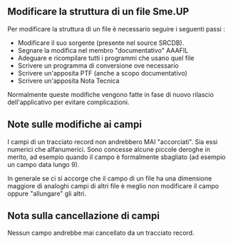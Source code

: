 ## Modificare la struttura di un file Sme.UP
Per modificare la struttura di un file è necessario seguire i seguenti passi : 

-  Modificare il suo sorgente (presente nel source SRCDB).
-  Segnare la modifica nel membro "documentativo" AAAFIL
-  Adeguare e ricompilare tutti i programmi che usano quel file
-  Scrivere un programma di conversione ove necessario
-  Scrivere un'apposita PTF (anche a scopo documentativo)
-  Scrivere un'apposita Nota Tecnica

Normalmente queste modifiche vengono fatte in fase di nuovo rilascio dell'applicativo per evitare complicazioni.

## Note sulle modifiche ai campi
I campi di un tracciato record non andrebbero MAI "accorciati". Sia essi numerici che alfanumerici.
Sono concesse alcune piccole deroghe in merito, ad esempio quando il campo è formalmente sbagliato (ad esempio un campo data lungo 9).

In generale se ci si accorge che il campo di un file ha una dimensione maggiore di analoghi campi di altri file è meglio non modificare il campo oppure "allungare" gli altri.

## Nota sulla cancellazione di campi
Nessun campo andrebbe mai cancellato da un tracciato record.







